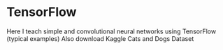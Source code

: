 # TensorFlow
Here I teach simple and convolutional neural networks using TensorFlow (typical examples)
Also download Kaggle Cats and Dogs Dataset
